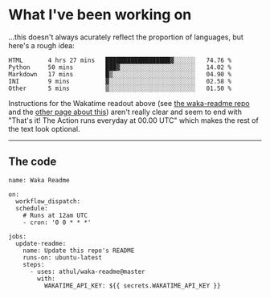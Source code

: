 # What I've been working on

…this doesn't always acurately reflect the proportion of languages, but here's a rough idea:

<!--START_SECTION:waka-->
```text
HTML       4 hrs 27 mins   ██████████████████▓░░░░░░   74.76 % 
Python     50 mins         ███▓░░░░░░░░░░░░░░░░░░░░░   14.02 % 
Markdown   17 mins         █▒░░░░░░░░░░░░░░░░░░░░░░░   04.90 % 
INI        9 mins          ▓░░░░░░░░░░░░░░░░░░░░░░░░   02.58 % 
Other      5 mins          ▒░░░░░░░░░░░░░░░░░░░░░░░░   01.50 % 
```
<!--END_SECTION:waka-->

Instructions for the Wakatime readout above (see [the waka-readme repo](https://github.com/athul/waka-readme) and the [other page about this](https://github.com/marketplace/actions/waka-readme)) aren't really clear and seem to end with "That's it! The Action runs everyday at 00.00 UTC" which makes the rest of the text look optional.

---

## The code

```
name: Waka Readme

on:
  workflow_dispatch:
  schedule:
    # Runs at 12am UTC
    - cron: '0 0 * * *'

jobs:
  update-readme:
    name: Update this repo's README
    runs-on: ubuntu-latest
    steps:
      - uses: athul/waka-readme@master
        with:
          WAKATIME_API_KEY: ${{ secrets.WAKATIME_API_KEY }}
```
